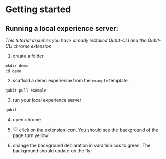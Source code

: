 # Getting started

## Running a local experience server:

*This tutorial assumes you have already installed Qubit-CLI and the Qubit-CLI chrome extension*

1. create a folder
```
mkdir demo
cd demo
```

2. scaffold a demo experience from the `example` template
```
qubit pull example
```

3. run your local experience server
```
qubit
```

4. open chrome

5. ![extension icon](../../chrome-extension/icons/off16.png) click on the extension icon. You should see the background of the page turn yellow!

6. change the background declaration in varaition.css to green. The background should update on the fly!
